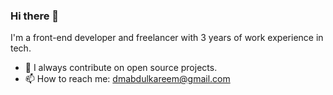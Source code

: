 ### Hi there 👋
 I'm a front-end developer and freelancer with 3 years of work experience in tech. 
- 🔭 I always contribute on open source projects. 
- 📫 How to reach me: dmabdulkareem@gmail.com 
